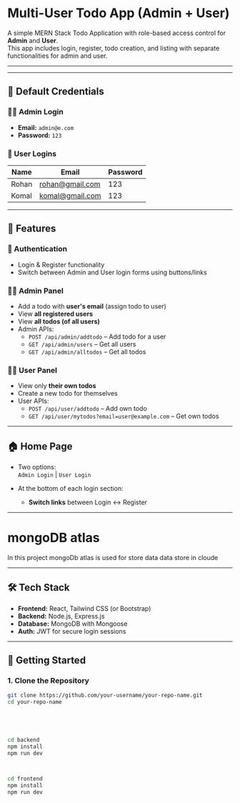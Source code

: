 # Multi-User Todo App (Admin + User)

A simple MERN Stack Todo Application with role-based access control for **Admin** and **User**.  
This app includes login, register, todo creation, and listing with separate functionalities for admin and user.

---



---

## 🔑 Default Credentials

### 👮‍♂️ Admin Login
- **Email:** `admin@e.com`  
- **Password:** `123`

### 👥 User Logins
| Name   | Email             | Password |
|--------|------------------|----------|
| Rohan  | rohan@gmail.com  | 123      |
| Komal  | komal@gmail.com  | 123      |

---

## 📌 Features

### 🔐 Authentication
- Login & Register functionality
- Switch between Admin and User login forms using buttons/links

### 👮‍♂️ Admin Panel
- Add a todo with **user's email** (assign todo to user)
- View **all registered users**
- View **all todos (of all users)**
- Admin APIs:
  - `POST /api/admin/addtodo` – Add todo for a user
  - `GET /api/admin/users` – Get all users
  - `GET /api/admin/alltodos` – Get all todos

### 🙋‍♂️ User Panel
- View only **their own todos**
- Create a new todo for themselves
- User APIs:
  - `POST /api/user/addtodo` – Add own todo
  - `GET /api/user/mytodos?email=user@example.com` – Get own todos

---

## 🏠 Home Page

- Two options:  
  `Admin Login` | `User Login`
  
- At the bottom of each login section:
  - **Switch links** between Login ↔ Register

---


# mongoDB atlas

In this project mongoDb atlas is used for store data data store in cloude 

---


## 🛠️ Tech Stack

- **Frontend:** React, Tailwind CSS (or Bootstrap)
- **Backend:** Node.js, Express.js
- **Database:** MongoDB with Mongoose
- **Auth:** JWT for secure login sessions

---

## 🚀 Getting Started

### 1. Clone the Repository
```bash
git clone https://github.com/your-username/your-repo-name.git
cd your-repo-name





cd backend
npm install
npm run dev



cd frontend
npm install
npm run dev


